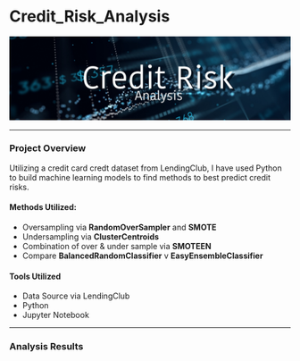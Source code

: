 # Credit_Risk_Analysis

<p align="center">
  <img src="https://github.com/KEGANCP/Credit_Risk_Analysis/blob/main/Resources/Banner.jpg" alt="HEADER"/>
</p>

----

### Project Overview
Utilizing a credit card credt dataset from LendingClub, I have used Python to build machine learning models to find methods to best predict credit risks.

#### Methods Utilized:
  - Oversampling via **RandomOverSampler** and **SMOTE**
  - Undersampling via **ClusterCentroids**
  - Combination of over & under sample via **SMOTEEN**
  - Compare **BalancedRandomClassifier** v **EasyEnsembleClassifier**

#### Tools Utilized
  - Data Source via LendingClub
  - Python
  - Jupyter Notebook

----

### Analysis Results

